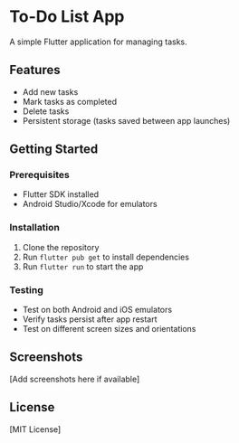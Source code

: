 # To-Do List App

A simple Flutter application for managing tasks.

## Features

- Add new tasks
- Mark tasks as completed
- Delete tasks
- Persistent storage (tasks saved between app launches)

## Getting Started

### Prerequisites

- Flutter SDK installed
- Android Studio/Xcode for emulators

### Installation

1. Clone the repository
2. Run `flutter pub get` to install dependencies
3. Run `flutter run` to start the app

### Testing

- Test on both Android and iOS emulators
- Verify tasks persist after app restart
- Test on different screen sizes and orientations

## Screenshots

[Add screenshots here if available]

## License

[MIT License]